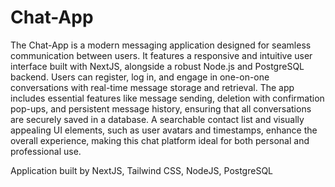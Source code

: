 # Chat-App
The Chat-App is a modern messaging application designed for seamless communication between users. It features a responsive and intuitive user interface built with NextJS, alongside a robust Node.js and PostgreSQL backend. Users can register, log in, and engage in one-on-one conversations with real-time message storage and retrieval. The app includes essential features like message sending, deletion with confirmation pop-ups, and persistent message history, ensuring that all conversations are securely saved in a database. A searchable contact list and visually appealing UI elements, such as user avatars and timestamps, enhance the overall experience, making this chat platform ideal for both personal and professional use.

Application built by NextJS, Tailwind CSS, NodeJS, PostgreSQL
